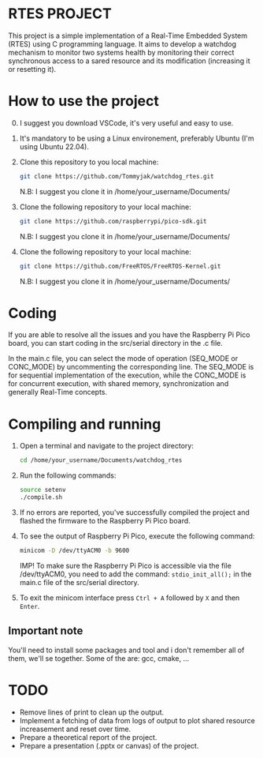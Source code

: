# RTES PROJECT
This project is a simple implementation of a Real-Time Embedded System (RTES) using C programming language. It aims to develop a watchdog mechanism to monitor two systems health by monitoring their correct synchronous access to a sared resource and its modification (increasing it or resetting it).

# How to use the project
0. I suggest you download VSCode, it's very useful and easy to use.
1. It's mandatory to be using a Linux environement, preferably Ubuntu (I'm using Ubuntu 22.04).
2. Clone this repository to you local machine:
   ```bash
   git clone https://github.com/Tommyjak/watchdog_rtes.git
   ```

   N.B: I suggest you clone it in /home/your_username/Documents/

3. Clone the following repository to your local machine:
   ```bash
   git clone https://github.com/raspberrypi/pico-sdk.git
    ```

   N.B: I suggest you clone it in /home/your_username/Documents/

4. Clone the following repository to your local machine:
   ```bash
   git clone https://github.com/FreeRTOS/FreeRTOS-Kernel.git
    ```

   N.B: I suggest you clone it in /home/your_username/Documents/

# Coding
If you are able to resolve all the issues and you have the Raspberry Pi Pico board, you can start coding in the src/serial directory in the .c file.

In the main.c file, you can select the mode of operation (SEQ_MODE or CONC_MODE) by uncommenting the corresponding line. The SEQ_MODE is for sequential implementation of the execution, while the CONC_MODE is for concurrent execution, with shared memory, synchronization and generally Real-Time concepts.

# Compiling and running
1. Open a terminal and navigate to the project directory:
   ```bash
   cd /home/your_username/Documents/watchdog_rtes
   ```
2. Run the following commands:
   ```bash
   source setenv
   ./compile.sh
   ```
3. If no errors are reported, you've successfully compiled the project and flashed the firmware to the Raspberry Pi Pico board.
4. To see the output of Raspberry Pi Pico, execute the following command:
   ```bash
   minicom -D /dev/ttyACM0 -b 9600
   ```

   IMP! To make sure the Raspberry Pi Pico is accessible via the file /dev/ttyACM0, you need to add the command:
   `stdio_init_all();`
   in the main.c file of the src/serial directory.
5. To exit the minicom interface press `Ctrl + A` followed by `X` and then `Enter`.

## Important note
You'll need to install some packages and tool and i don't remember all of them, we'll se together.
Some of the are: gcc, cmake, ...

# TODO
- Remove lines of print to clean up the output.
- Implement a fetching of data from logs of output to plot shared resource increasement and reset over time.
- Prepare a theoretical report of the project.
- Prepare a presentation (.pptx or canvas) of the project. 